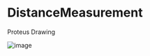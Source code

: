 # DistanceMeasurement

Proteus Drawing

![image](https://user-images.githubusercontent.com/27640916/131229186-a8b7f0b1-c4c2-4a3b-86cc-f4287b1329b0.png)

